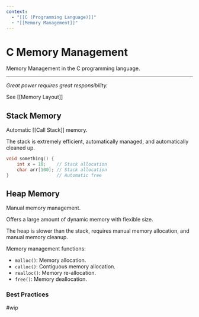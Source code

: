 ```yaml
---
context:
  - "[[C (Programming Language)]]"
  - "[[Memory Management]]"
---
```


# C Memory Management

Memory Management in the C programming language.

---

_Great power requires great responsibility._

See [[Memory Layout]]

## Stack Memory

Automatic [[Call Stack]] memory.

The stack is extremely efficient, automatically managed, and automatically cleaned up.

```c
void something() {
    int x = 10;    // Stack allocation
    char arr[100]; // Stack allocation
}                  // Automatic free
```

## Heap Memory

Manual memory management.

Offers a large amount of dynamic memory with flexible size.

The heap is slower than the stack, requires manual memory allocation, and manual memory cleanup.

Memory management functions:
- `malloc()`: Memory allocation.
- `calloc()`: Contiguous memory allocation.
- `realloc()`: Memory re-allocation.
- `free()`: Memory deallocation.

### Best Practices

#wip
